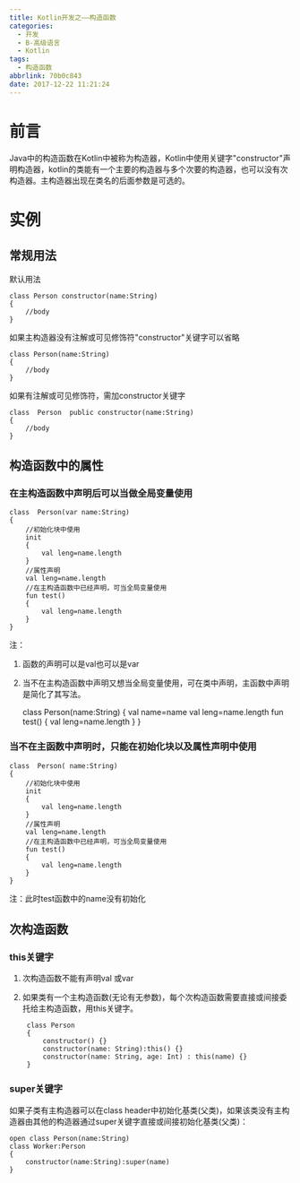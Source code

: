 ```yaml
---
title: Kotlin开发之——构造函数
categories:
  - 开发
  - B-高级语言
  - Kotlin
tags:
  - 构造函数
abbrlink: 70b0c843
date: 2017-12-22 11:21:24
---
```

# 前言   
Java中的构造函数在Kotlin中被称为构造器，Kotlin中使用关键字"constructor"声明构造器，kotlin的类能有一个主要的构造器与多个次要的构造器，也可以没有次构造器。主构造器出现在类名的后面参数是可选的。   
<!--more-->

# 实例   
## 常规用法   
默认用法   

	class Person constructor(name:String)
	{
		//body
	}
如果主构造器没有注解或可见修饰符"constructor"关键字可以省略  

	class Person(name:String)
	{
		//body
	}

如果有注解或可见修饰符，需加constructor关键字  

	class  Person  public constructor(name:String)
	{
		//body
	}

## 构造函数中的属性  

### 在主构造函数中声明后可以当做全局变量使用  

	class  Person(var name:String)
	{
    	//初始化块中使用
    	init 
		{
        	val leng=name.length
    	}
    	//属性声明
    	val leng=name.length
    	//在主构造函数中已经声明，可当全局变量使用
    	fun test()
		{
        	val leng=name.length
    	}
	}
注：  
1. 函数的声明可以是val也可以是var
2. 当不在主构造函数中声明又想当全局变量使用，可在类中声明，主函数中声明是简化了其写法。  

	class Person(name:String)
	{
    	val name=name
    	val leng=name.length
    	fun test()
		{
        	val leng=name.length
    	}
	}
### 当不在主函数中声明时，只能在初始化块以及属性声明中使用   

	class  Person( name:String)
	{
    	//初始化块中使用
    	init 
		{
        	val leng=name.length
    	}
    	//属性声明
    	val leng=name.length
    	//在主构造函数中已经声明，可当全局变量使用
    	fun test()
		{
        	val leng=name.length
    	}
	}
注：此时test函数中的name没有初始化   

## 次构造函数  
### this关键字 
1. 次构造函数不能有声明val 或var
2. 如果类有一个主构造函数(无论有无参数)，每个次构造函数需要直接或间接委托给主构造函数，用this关键字。  


		class Person 
		{
    		constructor() {}
    		constructor(name: String):this() {}
			constructor(name: String, age: Int) : this(name) {}
		}
### super关键字 
如果子类有主构造器可以在class header中初始化基类(父类)，如果该类没有主构造器由其他的构造器通过super关键字直接或间接初始化基类(父类)：  

	open class Person(name:String)
	class Worker:Person
	{
    	constructor(name:String):super(name)
	}


